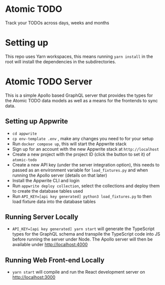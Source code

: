 # Atomic TODO
Track your TODOs across days, weeks and months

# Setting up
This repo uses Yarn workspaces, this means running `yarn install` in the root will install the dependencies in the subdirectories.

# Atomic TODO Server
This is a simple Apollo based GraphQL server that provides the types for the Atomic TODO data models as well as a means for the frontends to sync data.

## Setting up Appwrite
- `cd appwrite`
- `cp env-template .env` , make any changes you need to for your setup
- Run `docker compose up`, this will start the Appwrite stack
- Sign up for an account with the new Appwrite stack at `http://localhost`
- Create a new project with the project ID (click the button to set it) of `atomic-todo`
- Create a new API key (under the server integration option), this needs to passed as an environment variable for `load_fixtures.py` and when running the Apollo server (details on that later)
- Install the Appwrite CLI and login
- Run `appwrite deploy collection`, select the collections and deploy them to create the database tables used
- Run `API_KEY=[api key generated] python3 load_fixtures.py` to then load fixture data into the database tables

## Running Server Locally
- `API_KEY=[api key generated] yarn start` will generate the TypeScript types for the GraphQL schema and transpile the TypeScript code into JS before running the server under Node.
The Apollo server will then be available under [http://localhost:4000](http://localhost:4000)

## Running Web Front-end Locally
- `yarn start` will compile and run the React development server on [http://localhost:3000](http://localhost:3000)